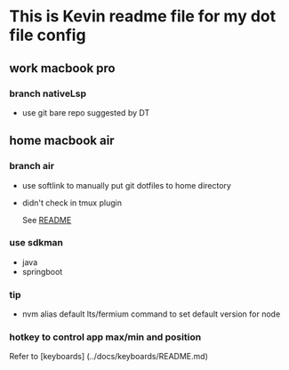 # This is Kevin readme file for my dot file config

## work macbook pro

### branch nativeLsp

- use git bare repo suggested by DT

## home macbook air

### branch air

- use softlink to manually put git dotfiles to home directory
- didn't check in tmux plugin

  See [README]

  [readme]: ../CHANGELOG.md

### use sdkman

- java
- springboot

### tip

- nvm alias default lts/fermium
  command to set default version for node

### hotkey to control app max/min and position

Refer to [keyboards] (../docs/keyboards/README.md)
